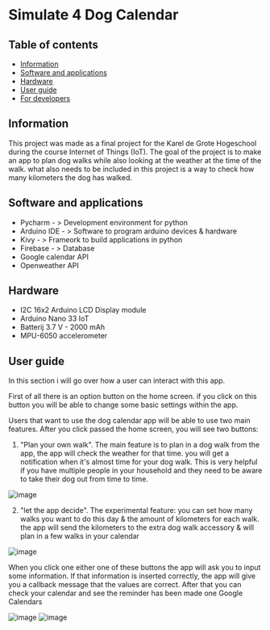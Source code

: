 # Simulate 4 Dog Calendar

## Table of contents
* [Information](#information)
* [Software and applications](#software-and-applications)
* [Hardware](#hardware)
* [User guide](#user-guide)
* [For developers](#for-developers)

## Information
This project was made as a final project for the Karel de Grote Hogeschool during the course Internet of Things (IoT). The goal of the project is to make an app to plan dog walks while also looking at the weather at the time of the walk. what also needs to be included in this project is a way to check how many kilometers the dog has walked.

## Software and applications
* Pycharm  - > Development environment for python
* Arduino IDE - > Software to program arduino devices & hardware
* Kivy - > Frameork to build applications in python
* Firebase - > Database 
* Google calendar API
* Openweather API

## Hardware
* I2C 16x2 Arduino LCD Display module
* Arduino Nano 33 IoT
* Batterij 3.7 V - 2000 mAh
* MPU-6050 accelerometer 

## User guide
In this section i will go over how a user can interact with this app.

First of all there is an option button on the home screen. if you click on this button you will be able to change some basic settings within the app.

Users that want to use the dog calendar app will be able to use two main features. After you click passed the home screen, you will see two buttons:
 1) "Plan your own walk". The main feature is to plan in a dog walk from the app, the app will check the weather for that time. you will get a notification when it's almost time for your dog walk. This is very helpful if you have multiple people in your household and they need to be aware to take their dog out from time to time.

![image](https://user-images.githubusercontent.com/72076173/163708148-8845d828-d72e-4631-a3d9-8f206d94b724.png)

 2) "let the app decide". The experimental feature: you can set how many walks you want to do this day & the amount of kilometers for each walk. the app will send the kilometers to the extra dog walk accessory & will plan in a few walks in your calendar

![image](https://user-images.githubusercontent.com/72076173/163708019-75f0c1c8-fc6c-4ef2-b859-4d632397a4e4.png)

When you click one either one of these buttons the app will ask you to input some information. If that information is inserted correctly, the app will give you a callback message that the values are correct. After that you can check your calendar and see the reminder has been made one Google Calendars

![image](https://user-images.githubusercontent.com/72076173/163708201-b635c392-52c5-449f-8937-46263643e6a1.png)
![image](https://user-images.githubusercontent.com/72076173/163708228-4b39bc3d-f008-4ccf-9593-732ac78a21df.png)



